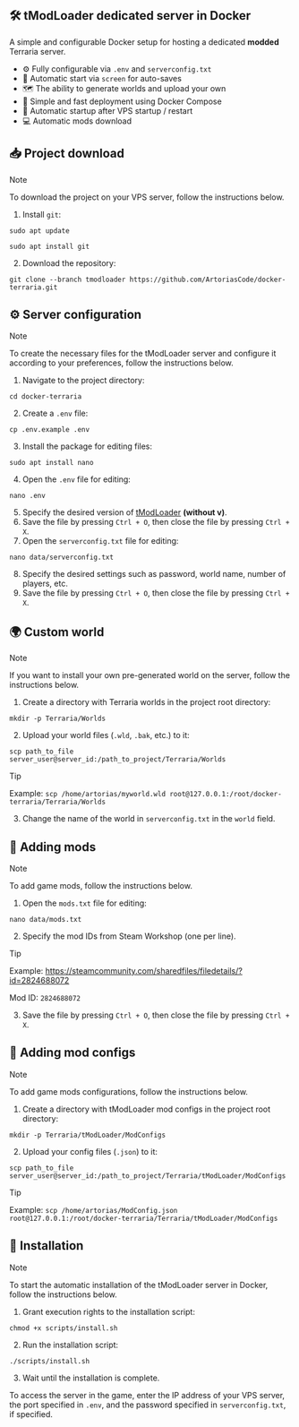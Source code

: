 ## 🛠 tModLoader dedicated server in Docker
A simple and configurable Docker setup for hosting a dedicated **modded** Terraria server.
- ⚙️ Fully configurable via `.env` and `serverconfig.txt`
- 💾 Automatic start via `screen` for auto-saves
- 🗺️ The ability to generate worlds and upload your own
- 🚀 Simple and fast deployment using Docker Compose
- 🔁 Automatic startup after VPS startup / restart
- 💻 Automatic mods download

## 📥 Project download
> [!NOTE]
> To download the project on your VPS server, follow the instructions below.

1) Install `git`:
```
sudo apt update
```
```
sudo apt install git
```
2) Download the repository:
```
git clone --branch tmodloader https://github.com/ArtoriasCode/docker-terraria.git
```

## ⚙️ Server configuration
> [!NOTE]
> To create the necessary files for the tModLoader server and configure it according to your preferences, follow the instructions below.

1) Navigate to the project directory:
```
cd docker-terraria
```
2) Create a `.env` file:
```
cp .env.example .env
```
3) Install the package for editing files:
```
sudo apt install nano
```
4) Open the `.env` file for editing:
```
nano .env
```
5) Specify the desired version of [tModLoader](https://github.com/tModLoader/tModLoader/releases) **(without v)**.
6) Save the file by pressing `Ctrl + O`, then close the file by pressing `Ctrl + X`.
7) Open the `serverconfig.txt` file for editing:
```
nano data/serverconfig.txt
```
8) Specify the desired settings such as password, world name, number of players, etc.
9) Save the file by pressing `Ctrl + O`, then close the file by pressing `Ctrl + X`.

## 🌍 Custom world
> [!NOTE]
> If you want to install your own pre-generated world on the server, follow the instructions below.

1) Create a directory with Terraria worlds in the project root directory:
```
mkdir -p Terraria/Worlds
```
2) Upload your world files (`.wld`, `.bak`, etc.) to it:
```
scp path_to_file server_user@server_id:/path_to_project/Terraria/Worlds
```
> [!TIP]
> Example: `scp /home/artorias/myworld.wld root@127.0.0.1:/root/docker-terraria/Terraria/Worlds`

3) Change the name of the world in `serverconfig.txt` in the `world` field.

## 📂 Adding mods
> [!NOTE]
> To add game mods, follow the instructions below.

1) Open the `mods.txt` file for editing:
```
nano data/mods.txt
```
2) Specify the mod IDs from Steam Workshop (one per line).
> [!TIP]
> Example: https://steamcommunity.com/sharedfiles/filedetails/?id=2824688072
>
> Mod ID: `2824688072`
3) Save the file by pressing `Ctrl + O`, then close the file by pressing `Ctrl + X`.

## 📂 Adding mod configs
> [!NOTE]
> To add game mods configurations, follow the instructions below.

1) Create a directory with tModLoader mod configs in the project root directory:
```
mkdir -p Terraria/tModLoader/ModConfigs
```
2) Upload your config files (`.json`) to it:
```
scp path_to_file server_user@server_id:/path_to_project/Terraria/tModLoader/ModConfigs
```
> [!TIP]
> Example: `scp /home/artorias/ModConfig.json root@127.0.0.1:/root/docker-terraria/Terraria/tModLoader/ModConfigs`

## 🔨 Installation
> [!NOTE]
> To start the automatic installation of the tModLoader server in Docker, follow the instructions below.

1) Grant execution rights to the installation script:
```
chmod +x scripts/install.sh
```
2) Run the installation script:
```
./scripts/install.sh
```
3) Wait until the installation is complete.

To access the server in the game, enter the IP address of your VPS server, the port specified in `.env`, and the password specified in `serverconfig.txt`, if specified.
